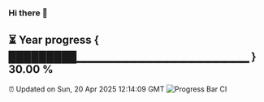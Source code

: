 ### Hi there 👋
⏳ Year progress { █████████▁▁▁▁▁▁▁▁▁▁▁▁▁▁▁▁▁▁▁▁▁ } 30.00 %
---
⏰ Updated on Sun, 20 Apr 2025 12:14:09 GMT
![Progress Bar CI](https://github.com/Moyi321/Moyi321/workflows/Progress%20Bar%20CI/badge.svg)
